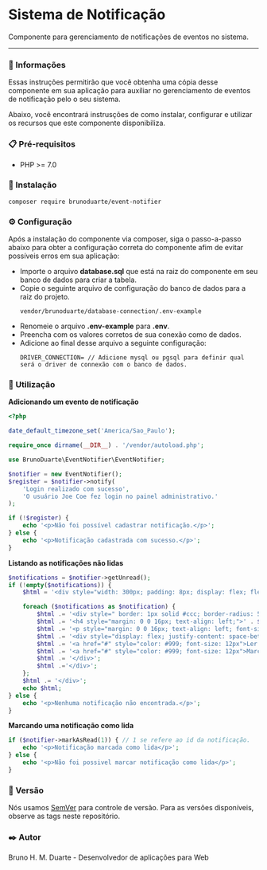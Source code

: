 # Sistema de Notificação

Componente para gerenciamento de notificações de eventos no sistema.

---

### 🚀 Informações
Essas instruções permitirão que você obtenha uma cópia desse componente em sua aplicação para auxíliar no gerenciamento de eventos de notificação pelo o seu sistema.

Abaixo, você encontrará instrusções de como instalar, configurar e utilizar os recursos que este componente disponibiliza.


### 📋 Pré-requisitos

- PHP >= 7.0


### 🔧 Instalação

```
composer require brunoduarte/event-notifier
```


### ⚙️ Configuração

Após a instalação do componente via composer, siga o passo-a-passo abaixo para obter a configuração correta do componente afim de evitar possíveis erros em sua aplicação:

- Importe o arquivo **database.sql** que está na raiz do componente em seu banco de dados para criar a tabela.
- Copie o seguinte arquivo de configuração do banco de dados para a raiz do projeto.
    ```
    vendor/brunoduarte/database-connection/.env-example
    ```
- Renomeie o arquivo **.env-example** para **.env**.
- Preencha com os valores corretos de sua conexão como de dados.
- Adicione ao final desse arquivo a seguinte configuração:
    ```
    DRIVER_CONNECTION= // Adicione mysql ou pgsql para definir qual será o driver de connexão com o banco de dados.
    ```


### 🚧 Utilização

**Adicionando um evento de notificação**
```php
<?php

date_default_timezone_set('America/Sao_Paulo');

require_once dirname(__DIR__) . '/vendor/autoload.php';

use BrunoDuarte\EventNotifier\EventNotifier;

$notifier = new EventNotifier();
$register = $notifier->notify(
    'Login realizado com sucesso', 
    'O usuário Joe Coe fez login no painel administrativo.'
);

if (!$register) {
    echo '<p>Não foi possível cadastrar notificação.</p>';
} else {
    echo '<p>Notificação cadastrada com sucesso.</p>';
}
```

**Listando as notificações não lidas**
```php
$notifications = $notifier->getUnread();
if (!empty($notifications)) {
    $html = '<div style="width: 300px; padding: 8px; display: flex; flex-direction: column">';

    foreach ($notifications as $notification) {
        $html .= '<div style=" border: 1px solid #ccc; border-radius: 5px; margin-bottom: 8px;  padding: 8px">';
        $html .= '<h4 style="margin: 0 0 16px; text-align: left;">' . $notification['title'] . '</h4>';
        $html .= '<p style="margin: 0 0 16px; text-align: left; font-size: 12px">' . $notification['description'] . '</p>';
        $html .= '<div style="display: flex; justify-content: space-between">';
        $html .= '<a href="#" style="color: #999; font-size: 12px">Ler mais</a>';
        $html .= '<a href="#" style="color: #999; font-size: 12px">Marcar como lida</a>';
        $html .= '</div>';
        $html .='</div>';
    };
    $html .= '</div>';
    echo $html;
} else {
    echo '<p>Nenhuma notificação não encontrada.</p>';
}
```

**Marcando uma notificação como lida**
```php
if ($notifier->markAsRead(1)) { // 1 se refere ao id da notificação.
    echo '<p>Notificação marcada como lida</p>';
} else {
    echo '<p>Não foi possivel marcar notificação como lida</p>';
}
```


### 📌 Versão

Nós usamos [SemVer](http://semver.org/) para controle de versão. Para as versões disponíveis, observe as tags neste repositório.


### ✒️ Autor

Bruno H. M. Duarte - Desenvolvedor de aplicações para Web
